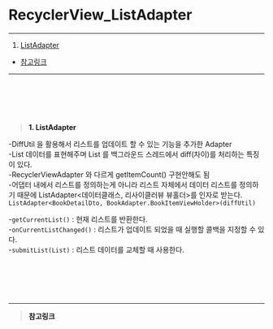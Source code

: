 # RecyclerView_ListAdapter


---
1. <a href = "#content1">ListAdapter</a></br>
* <a href = "#ref">참고링크</a>
---

<br></br>
<br></br>

><a id = "content1">**1. ListAdapter**</a></br>

-DiffUtil 을 활용해서 리스트를 업데이트 할 수 있는 기능을 추가한 Adapter</br>
-List 데이터를 표현해주며 List 를 백그라운드 스레드에서 diff(차이)를 처리하는 특징이 있다.</br>
-RecyclerViewAdapter 와 다르게 getItemCount() 구현안해도 됨</br>
-어댑터 내에서 리스트를 정의하는게 아니라 리스트 자체에서 데이터 리스트를 정의하기 때문에 ListAdapter<데이터클래스, 리사이클러뷰 뷰홀더>를 인자로 받는다.</br>
`ListAdapter<BookDetailDto, BookAdapter.BookItemViewHolder>(diffUtil)`</br>


-`getCurrentList()` : 현재 리스트를 반환한다.</br>
-`onCurrentListChanged()` : 리스트가 업데이트 되었을 때 실행할 콜백을 지정할 수 있다.</br>
-`submitList(List)` : 리스트 데이터를 교체할 때 사용한다.</br>



<br></br>
<br></br>

---

><a id = "ref">**참고링크**</a></br>

